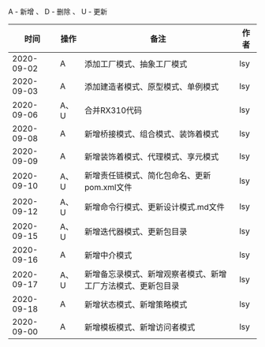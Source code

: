 A - 新增 、 D - 删除 、 U - 更新

|     时间    |   操作  |     备注    | 作者 |
|     ----   |   ---- |     -----    |---- |
| 2020-09-02 |    A   | 添加工厂模式、抽象工厂模式 | lsy |
| 2020-09-03 |    A   | 添加建造者模式、原型模式、单例模式 | lsy |
| 2020-09-06 |  A、U  | 合并RX310代码 | lsy |
| 2020-09-08 |    A   | 新增桥接模式、组合模式、装饰着模式 | lsy |
| 2020-09-09 |    A   | 新增装饰着模式、代理模式、享元模式 | lsy |
| 2020-09-10 |   A、U | 新增责任链模式、简化包命名、更新pom.xml文件 | lsy |
| 2020-09-12 |   A、U | 新增命令行模式、更新设计模式.md文件 | lsy |
| 2020-09-15 |   A、U | 新增迭代器模式、更新包目录 | lsy |
| 2020-09-16 |    A   | 新增中介模式 | lsy |
| 2020-09-17 |   A、U | 新增备忘录模式、新增观察者模式、新增工厂方法模式、更新包目录 | lsy |
| 2020-09-18 |    A   | 新增状态模式、新增策略模式| lsy |
| 2020-09-00 |    A   | 新增模板模式、新增访问者模式| lsy |
